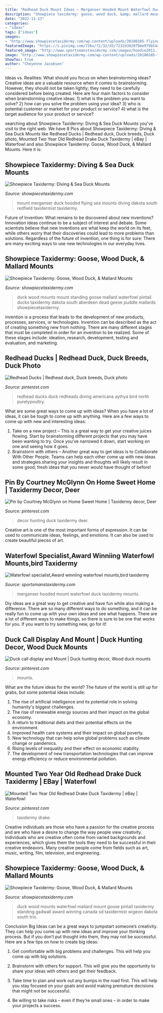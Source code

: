```yaml
---
title: "Redhead Duck Mount Ideas ~ Merganser Hooded Mount Waterfowl Duck Taxidermy Mounts"
description: "Showpiece taxidermy: goose, wood duck, &amp; mallard mounts"
date: "2022-11-13"
categories:
- "ideas"
tags: ["ideas"]
images:
- "http://www.showpiecetaxidermy.com/wp-content/uploads/20180105-flying-hooded-merganser-mount-redfield-sd-1800x1350.jpg"
featuredImage: "https://i.pinimg.com/736x/72/32/d3/7232d3920794e979b54414177fcfa3e4--duck-hunting-decor-hunting-stuff.jpg"
featured_image: "http://www.sportsmanstaxidermy.com/images/hoodie2011.jpg"
image: "http://www.showpiecetaxidermy.com/wp-content/uploads/20180105-flying-hooded-merganser-mount-redfield-sd-1800x1350.jpg"
ShowToc: true
author: "Cheyenne Jacobson"
---
```



Ideas vs. Realities: What should you focus on when brainstorming ideas?
Creative ideas are a valuable resource when it comes to brainstorming. However, they should not be taken lightly; they need to be carefully considered before being created. Here are four main factors to consider when brainstorming creative ideas: 1) what is the problem you want to solve? 2) how can you solve the problem using your idea? 3) who is potential customer or market for your product or service? 4) what is the target audience for your product or service?

	

		
searching about Showpiece Taxidermy: Diving &amp; Sea Duck Mounts you've visit to the right web. We have 8 Pics about Showpiece Taxidermy: Diving &amp; Sea Duck Mounts like Redhead Ducks | Redhead duck, Duck breeds, Duck photo, Mounted Two Year Old Redhead Drake Duck Taxidermy | eBay | Waterfowl and also Showpiece Taxidermy: Goose, Wood Duck, &amp; Mallard Mounts. Here it is:
		
    
## Showpiece Taxidermy: Diving &amp; Sea Duck Mounts

<img loading=lazy src="http://www.showpiecetaxidermy.com/wp-content/uploads/20180105-flying-hooded-merganser-mount-redfield-sd-1800x1350.jpg" onerror="this.onerror=null;this.src='https://tse1.mm.bing.net/th?id=OIP.Mb6eKRtENE_Gay5W6Dsn7QHaFj&amp;pid=15.1';" alt="Showpiece Taxidermy: Diving &amp; Sea Duck Mounts">

_Source: showpiecetaxidermy.com_

>mount merganser duck hooded flying sea mounts diving dakota south redfield taxidermist taxidermy. 

	

Future of Invention: What remains to be discovered about new inventions?
Innovation ideas continue to be a subject of interest and debate. Some scientists believe that new inventions are what keep the world on its feet, while others worry that their discoveries could lead to more problems than solutions. Regardless of the future of invention, one thing is for sure: There are many exciting ways to use new technologies in our everyday lives.

    
## Showpiece Taxidermy: Goose, Wood Duck, &amp; Mallard Mounts

<img loading=lazy src="http://showpiecetaxidermy.com/wp-content/uploads/20150904-standing-wood-duck-mount-aberdeen-sd.jpg" onerror="this.onerror=null;this.src='https://tse3.mm.bing.net/th?id=OIP.6NWiYpbADjygwT8FP-cGigHaFj&amp;pid=15.1';" alt="Showpiece Taxidermy: Goose, Wood Duck, &amp; Mallard Mounts">

_Source: showpiecetaxidermy.com_

>duck wood mounts mount standing goose mallard waterfowl pintail ducks taxidermy dakota south aberdeen dead geese puddle mallards showpiecetaxidermy. 

	

invention is a process that leads to the development of new products, processes, services, or technologies. Invention can be described as the act of creating something new from nothing. There are many different stages that must be completed in order for an invention to be realized. Some of these stages include: ideation, research, development, testing and evaluation, and marketing.

    
## Redhead Ducks | Redhead Duck, Duck Breeds, Duck Photo

<img loading=lazy src="https://i.pinimg.com/originals/93/31/49/9331492d6e13ddc688d55314b6f639ab.jpg" onerror="this.onerror=null;this.src='https://tse3.mm.bing.net/th?id=OIP.8qA_3PZwnrsa4IpcSuahVwHaHa&amp;pid=15.1';" alt="Redhead Ducks | Redhead duck, Duck breeds, Duck photo">

_Source: pinterest.com_

>redhead ducks duck redheads diving americana aythya bird north purelypoultry. 

	

What are some great ways to come up with ideas?
When you have a lot of ideas, it can be tough to come up with anything. Here are a few ways to come up with new and interesting ideas: 
1. Take on a new project – This is a great way to get your creative juices flowing. Start by brainstorming different projects that you may have been wanting to try. Once you’ve narrowed it down, start working on one and seeing how it goes. 
2. Brainstorm with others – Another great way to get ideas is to Collaborate With Other People. Teams can help each other come up with new ideas and strategies.sharing your insights and thoughts will likely result in some good, fresh ideas that you never would have thought of before! 

    
## Pin By Courtney McGlynn On Home Sweet Home | Taxidermy Decor, Deer

<img loading=lazy src="https://i.pinimg.com/736x/72/32/d3/7232d3920794e979b54414177fcfa3e4--duck-hunting-decor-hunting-stuff.jpg" onerror="this.onerror=null;this.src='https://tse4.mm.bing.net/th?id=OIP.9-VOzUCHv9qDI4vEXRgaNgHaJ4&amp;pid=15.1';" alt="Pin by Courtney McGlynn on Home Sweet Home | Taxidermy decor, Deer">

_Source: pinterest.com_

>decor hunting duck taxidermy deer. 

	

Creative art is one of the most important forms of expression. It can be used to communicate ideas, feelings, and emotions. It can also be used to create beautiful pieces of art.

    
## Waterfowl Specialist,Award Winniing Waterfowl Mounts,bird Taxidermy

<img loading=lazy src="http://www.sportsmanstaxidermy.com/images/hoodie2011.jpg" onerror="this.onerror=null;this.src='https://tse3.mm.bing.net/th?id=OIP.DkL8NB0gngQ6zJadXDPPywHaIM&amp;pid=15.1';" alt="Waterfowl specialist,Award winniing waterfowl mounts,bird taxidermy">

_Source: sportsmanstaxidermy.com_

>merganser hooded mount waterfowl duck taxidermy mounts. 

	

Diy ideas are a great way to get creative and have fun while also making a difference. There are so many different ways to do something, and it can be really fun to come up with your own ideas and see what happens. There are a lot of different ways to make things, so there is sure to be one that works for you. If you want to try something new, go for it!

    
## Duck Call Display And Mount | Duck Hunting Decor, Wood Duck Mounts

<img loading=lazy src="https://i.pinimg.com/736x/b0/fb/85/b0fb85a5c1d8e1bfbf8b10e1cbee9ba7.jpg" onerror="this.onerror=null;this.src='https://tse3.mm.bing.net/th?id=OIP.RSqjHH5XvoQdKTMW8skfpAHaJ3&amp;pid=15.1';" alt="Duck call display and Mount | Duck hunting decor, Wood duck mounts">

_Source: pinterest.com_

>mounts. 

	

What are the future ideas for the world?
The future of the world is still up for grabs, but some potential ideas include: 
1. The rise of artificial intelligence and its potential role in solving humanity's biggest challenges. 
2. The rise of renewable energy sources and their impact on the global economy. 
3. A return to traditional diets and their potential effects on the environment. 
4. Improved health care systems and their impact on global poverty. 
5. New technology that can help solve global problems such as climate change or pandemics. 
6. Rising levels of inequality and their effect on economic stability. 
7. The development of new transportation technologies that can improve energy efficiency or reduce environmental pollution.

    
## Mounted Two Year Old Redhead Drake Duck Taxidermy | EBay | Waterfowl

<img loading=lazy src="https://i.pinimg.com/originals/ab/1b/bf/ab1bbf378159d507019a1ddc758ddad1.jpg" onerror="this.onerror=null;this.src='https://tse4.mm.bing.net/th?id=OIP.8L1_wwsvwAif_1TQtlMo4QHaJ4&amp;pid=15.1';" alt="Mounted Two Year Old Redhead Drake Duck Taxidermy | eBay | Waterfowl">

_Source: pinterest.com_

>taxidermy drake. 

	

Creative individuals are those who have a passion for the creative process and are who have a desire to change the way people view creativity. Individuals who are creative often come from varied backgrounds and experiences, which gives them the tools they need to be successful in their creative endeavors. Many creative people come from fields such as art, music, writing, film, television, and engineering.

    
## Showpiece Taxidermy: Goose, Wood Duck, &amp; Mallard Mounts

<img loading=lazy src="http://www.showpiecetaxidermy.com/wp-content/uploads/20150904-standing-table-top-wood-duck-mount-webster-sd.jpg" onerror="this.onerror=null;this.src='https://tse1.mm.bing.net/th?id=OIP.614NfBz3-tfUbKpJ8mNpbAHaFj&amp;pid=15.1';" alt="Showpiece Taxidermy: Goose, Wood Duck, &amp; Mallard Mounts">

_Source: showpiecetaxidermy.com_

>duck wood mounts waterfowl mallard mount goose pintail taxidermy standing gadwall award winning canada sd taxidermist wigeon dakota south trio. 

	

Conclusion
Big Ideas can be a great ways to jumpstart someone’s creativity. They can help you come up with new ideas and improve your thinking process. But if you don’t put thought into them, they may not be successful. Here are a few tips on how to create big ideas:
1. Get comfortable with big problems and challenges. This will help you come up with big solutions.

2. Brainstorm with others for support. This will give you the opportunity to share your ideas with others and get their feedback.

3. Take time to plan and work out any bumps in the road first. This will help you stay focused on your goals and avoid making premature decisions that might not be successful.

4. Be willing to take risks – even if they’re small ones – in order to make your projects a success.

